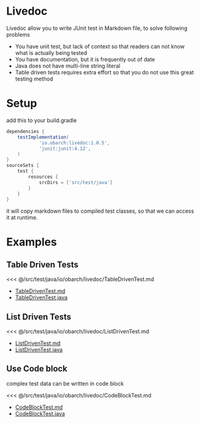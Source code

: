 # Livedoc

Livedoc allow you to write JUnit test in Markdown file, to solve following problems

* You have unit test, but lack of context so that readers can not know what is actually being tested
* You have documentation, but it is frequently out of date
* Java does not have multi-line string literal
* Table driven tests requires extra effort so that you do not use this great testing method

# Setup

add this to your build.gradle 

```groovy
dependencies {
    testImplementation(
            'io.obarch:livedoc:1.0.5',
            'junit:junit:4.12',
    )
}
sourceSets {
    test {
        resources {
            srcDirs = ['src/test/java']
        }
    }
}
```

it will copy markdown files to compiled test classes, so that we can access it at runtime.

# Examples

## Table Driven Tests

<<< @/src/test/java/io/obarch/livedoc/TableDrivenTest.md

* [TableDrivenTest.md](https://github.com/obarch/obarch4j/blob/master/livedoc/src/test/java/io/obarch/livedoc/TableDrivenTest.md)
* [TableDrivenTest.java](https://github.com/obarch/obarch4j/blob/master/livedoc/src/test/java/io/obarch/livedoc/TableDrivenTest.java)

## List Driven Tests

<<< @/src/test/java/io/obarch/livedoc/ListDrivenTest.md

* [ListDrivenTest.md](https://github.com/obarch/obarch4j/blob/master/livedoc/src/test/java/io/obarch/livedoc/ListDrivenTest.md)
* [ListDrivenTest.java](https://github.com/obarch/obarch4j/blob/master/livedoc/src/test/java/io/obarch/livedoc/ListDrivenTest.java)

## Use Code block

complex test data can be written in code block

<<< @/src/test/java/io/obarch/livedoc/CodeBlockTest.md

* [CodeBlockTest.md](https://github.com/obarch/obarch4j/blob/master/livedoc/src/test/java/io/obarch/livedoc/CodeBlockTest.md)
* [CodeBlockTest.java](https://github.com/obarch/obarch4j/blob/master/livedoc/src/test/java/io/obarch/livedoc/CodeBlockTest.java)
